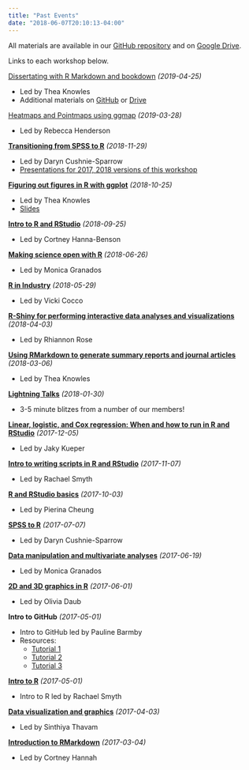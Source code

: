 ```yaml
---
title: "Past Events"
date: "2018-06-07T20:10:13-04:00"
---
```


All materials are available in our [GitHub repository](https://github.com/rladies/meetup-presentations_london_ontario) and on [Google Drive](https://drive.google.com/drive/folders/0BzCQiZLG7vQmVm9ISndsRzllbTA?usp=sharing).

Links to each workshop below.

[Dissertating with R Markdown and bookdown](https://bookdown.org/thea_knowles/dissertating_rmd_presentation/) *(2019-04-25)*

- Led by Thea Knowles
- Additional materials on [GitHub](https://github.com/rladies/meetup-presentations_london_ontario/tree/master/2019-04-25_dissertating) or [Drive](https://drive.google.com/drive/folders/1oNEl6DePF3VSfFQdgQFLxW-_eqs9D24X)

[Heatmaps and Pointmaps using ggmap](https://github.com/rladies/meetup-presentations_london_ontario/tree/master/2019-03-28_ggmap) *(2019-03-28)*

- Led by Rebecca Henderson

[**Transitioning from SPSS to R**](https://github.com/rladies/meetup-presentations_london_ontario/tree/master/2018-11-29_SPSS2R) *(2018-11-29)*

- Led by Daryn Cushnie-Sparrow
- [Presentations for 2017, 2018 versions of this workshop](https://rladiesldnont.netlify.com/2018/11/28/2018-11-28-spss-2-r-materials/)

[**Figuring out figures in R with ggplot**](https://github.com/rladies/meetup-presentations_london_ontario/tree/master/2018-10-25_ggplot) *(2018-10-25)*

- Led by Thea Knowles
- [Slides](https://rladiesldnont.netlify.com/slides/ggplot_workshop)


[**Intro to R and RStudio**](https://github.com/rladies/meetup-presentations_london_ontario/tree/master/2018-09-25_Intro2R-RStudio) *(2018-09-25)*

- Led by Cortney Hanna-Benson

[**Making science open with R**](https://github.com/rladies/meetup-presentations_london_ontario/tree/master/2018-06-26_OpenSci) *(2018-06-26)*

- Led by Monica Granados


[**R in Industry**](https://github.com/rladies/meetup-presentations_london_ontario/tree/master/2018-05-29_industry) *(2018-05-29)*

- Led by Vicki Cocco

[**R-Shiny for performing interactive data analyses and visualizations**](https://github.com/rladies/meetup-presentations_london_ontario/tree/master/2018-04-03_Shiny) *(2018-04-03)*

- Led by Rhiannon Rose

[**Using RMarkdown to generate summary reports and journal articles**](https://github.com/rladies/meetup-presentations_london_ontario/tree/master/2018-03-06_rmarkdown) *(2018-03-06)*

- Led by Thea Knowles

[**Lightning Talks**](https://github.com/rladies/meetup-presentations_london_ontario/tree/master/2018-01-30_lightningTalks) *(2018-01-30)*

- 3-5 minute blitzes from a number of our members!

[**Linear, logistic, and Cox regression: When and how to run in R and RStudio**](https://github.com/rladies/meetup-presentations_london_ontario/tree/master/2017-12-05_regression) *(2017-12-05)*

- Led by Jaky Kueper

[**Intro to writing scripts in R and RStudio**](https://github.com/rladies/meetup-presentations_london_ontario/tree/master/2017-11-07_Intro2RScripting) *(2017-11-07)*

- Led by Rachael Smyth

[**R and RStudio basics**](https://github.com/rladies/meetup-presentations_london_ontario/tree/master/2017-10-03_Intro2R-RStudio) *(2017-10-03)*

- Led by Pierina Cheung

[**SPSS to R**](https://github.com/rladies/meetup-presentations_london_ontario/tree/master/2017-07-07_SPSS2R) *(2017-07-07)*

- Led by Daryn Cushnie-Sparrow

[**Data manipulation and multivariate analyses**](https://github.com/rladies/meetup-presentations_london_ontario/tree/master/2017-06-19_DataManip-MultivarAnalysis) *(2017-06-19)*

- Led by Monica Granados

[**2D and 3D graphics in R**](https://github.com/rladies/meetup-presentations_london_ontario/tree/master/2017-06-01_3DGraphics) *(2017-06-01)*

- Led by Olivia Daub

**Intro to GitHub** *(2017-05-01)*

- Intro to GitHub led by Pauline Barmby
- Resources:
     - [Tutorial 1](http://product.hubspot.com/blog/git-and-github-tutorial-for-beginners)
     - [Tutorial 2](http://swcarpentry.github.io/git-novice/)
     - [Tutorial 3](https://www.atlassian.com/git/tutorials)


[**Intro to R**](https://github.com/rladies/meetup-presentations_london_ontario/tree/master/2017-05-01_Intro2R) *(2017-05-01)*

- Intro to R led by Rachael Smyth

[**Data visualization and graphics**](https://github.com/rladies/meetup-presentations_london_ontario/tree/master/2017-04-03_DataViz) *(2017-04-03)*

- Led by Sinthiya Thavam

[**Introduction to RMarkdown**](https://github.com/rladies/meetup-presentations_london_ontario/tree/master/2017-03-04_Intro2RMarkdown) *(2017-03-04)*

- Led by Cortney Hannah








